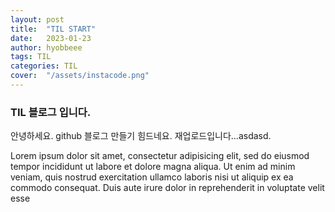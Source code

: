```yaml
---
layout: post
title:  "TIL START"
date:   2023-01-23
author: hyobbeee
tags: TIL 
categories: TIL
cover:  "/assets/instacode.png"
---
```


### TIL 블로그 입니다.

안녕하세요. github 블로그 만들기 힘드네요.
재업로드입니다...asdasd.

Lorem ipsum dolor sit amet, consectetur adipisicing elit, sed do eiusmod tempor incididunt ut labore et dolore magna aliqua. Ut enim ad minim veniam, quis nostrud exercitation ullamco laboris nisi ut aliquip ex ea commodo consequat. Duis aute irure dolor in reprehenderit in voluptate velit esse
